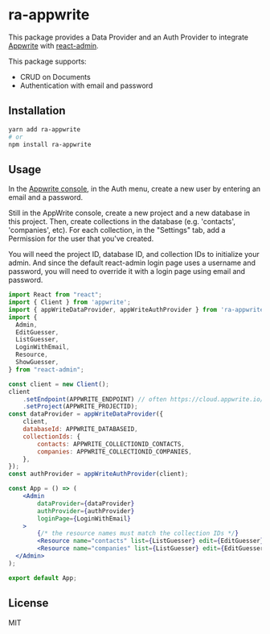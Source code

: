 # ra-appwrite

This package provides a Data Provider and an Auth Provider to integrate [Appwrite](https://appwrite.io/) with [react-admin](https://marmelab.com/react-admin).

This package supports:

- CRUD on Documents
- Authentication with email and password

## Installation

```sh
yarn add ra-appwrite
# or
npm install ra-appwrite
```

## Usage

In the [Appwrite console](https://cloud.appwrite.io/console), in the Auth menu, create a new user by entering an email and a password.

Still in the AppWrite console, create a new project and a new database in this project. Then, create collections in the database (e.g. 'contacts', 'companies', etc). For each collection, in the "Settings" tab, add a Permission for the user that you've created.

You will need the project ID, database ID, and collection IDs to initialize your admin. And since the default react-admin login page uses a username and password, you will need to override it with a login page using email and password.

```jsx
import React from "react";
import { Client } from 'appwrite';
import { appWriteDataProvider, appWriteAuthProvider } from 'ra-appwrite';
import {
  Admin,
  EditGuesser,
  ListGuesser,
  LoginWithEmail,
  Resource,
  ShowGuesser,
} from "react-admin";

const client = new Client();
client
    .setEndpoint(APPWRITE_ENDPOINT) // often https://cloud.appwrite.io/v1
    .setProject(APPWRITE_PROJECTID);
const dataProvider = appWriteDataProvider({
    client,
    databaseId: APPWRITE_DATABASEID,
    collectionIds: {
        contacts: APPWRITE_COLLECTIONID_CONTACTS,
        companies: APPWRITE_COLLECTIONID_COMPANIES,
    },
});
const authProvider = appWriteAuthProvider(client);

const App = () => (
    <Admin
        dataProvider={dataProvider}
        authProvider={authProvider}
        loginPage={LoginWithEmail}
    >
        {/* the resource names must match the collection IDs */}
        <Resource name="contacts" list={ListGuesser} edit={EditGuesser} />
        <Resource name="companies" list={ListGuesser} edit={EditGuesser} />
  </Admin>
);

export default App;
```

## License

MIT
